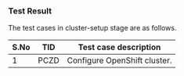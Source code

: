 ### Test Result

The test cases in cluster-setup stage are as follows.

| S.No | TID  | Test case description        |
| ---- | ---- | ---------------------------- |
| 1    | PCZD | Configure OpenShift cluster. |

